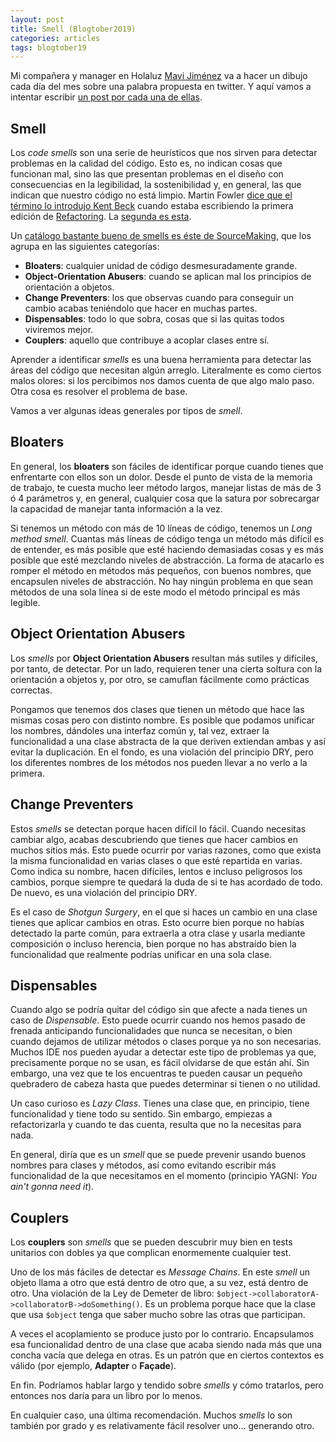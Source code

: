 ```yaml
---
layout: post
title: Smell (Blogtober2019)
categories: articles
tags: blogtober19
---
```


Mi compañera y manager en Holaluz [Mavi Jiménez](https://twitter.com/Linkita) va a hacer un dibujo cada día del mes sobre una palabra propuesta en twitter. Y aquí vamos a intentar escribir [un post por cada una de ellas](https://franiglesias.github.io/blogtober19-status/).



## Smell

Los *code smells* son una serie de heurísticos que nos sirven para detectar problemas en la calidad del código. Esto es, no indican cosas que funcionan mal, sino las que presentan problemas en el diseño con consecuencias en la legibilidad, la sostenibilidad y, en general, las que indican que nuestro código no está limpio. Martin Fowler [dice que el término lo introdujo Kent Beck](https://martinfowler.com/bliki/CodeSmell.html) cuando estaba escribiendo la primera edición de [Refactoring](https://www.amazon.es/dp/0201485672/ref=cm_sw_em_r_mt_dp_U_npDQDbX8AJ1GY). La [segunda es esta](https://www.amazon.es/dp/0134757599/ref=cm_sw_em_r_mt_dp_U_zoDQDb040EWH5).

Un [catálogo bastante bueno de smells es éste de SourceMaking](https://sourcemaking.com/refactoring/smells), que los agrupa en las siguientes categorías:

* **Bloaters**: cualquier unidad de código desmesuradamente grande.
* **Object-Orientation Abusers**: cuando se aplican mal los principios de orientación a objetos.
* **Change Preventers**: los que observas cuando para conseguir un cambio acabas teniéndolo que hacer en muchas partes.
* **Dispensables**: todo lo que sobra, cosas que si las quitas todos viviremos mejor.
* **Couplers**: aquello que contribuye a acoplar clases entre sí.

Aprender a identificar *smells* es una buena herramienta para detectar las áreas del código que necesitan algún arreglo. Literalmente es como ciertos malos olores: si los percibimos nos damos cuenta de que algo malo paso. Otra cosa es resolver el problema de base.

Vamos a ver algunas ideas generales por tipos de *smell*.

## Bloaters

En general, los **bloaters** son fáciles de identificar porque cuando tienes que enfrentarte con ellos son un dolor. Desde el punto de vista de la memoria de trabajo, te cuesta mucho leer método largos, manejar listas de más de 3 ó 4 parámetros y, en general, cualquier cosa que la satura por sobrecargar la capacidad de manejar tanta información a la vez.

Si tenemos un método con más de 10 líneas de código, tenemos un *Long method smell*. Cuantas más líneas de código tenga un método más difícil es de entender, es más posible que esté haciendo demasiadas cosas y es más posible que esté mezclando niveles de abstracción. La forma de atacarlo es romper el método en métodos más pequeños, con buenos nombres, que encapsulen niveles de abstracción. No hay ningún problema en que sean métodos de una sola línea si de este modo el método principal es más legible.

## Object Orientation Abusers

Los *smells* por **Object Orientation Abusers** resultan más sutiles y difíciles, por tanto, de detectar. Por un lado, requieren tener una cierta soltura con la orientación a objetos y, por otro, se camuflan fácilmente como prácticas correctas.

Pongamos que tenemos dos clases que tienen un método que hace las mismas cosas pero con distinto nombre. Es posible que podamos unificar los nombres, dándoles una interfaz común y, tal vez, extraer la funcionalidad a una clase abstracta de la que deriven extiendan ambas y así evitar la duplicación. En el fondo, es una violación del principio DRY, pero los diferentes nombres de los métodos nos pueden llevar a no verlo a la primera.

## Change Preventers

Estos *smells* se detectan porque hacen difícil lo fácil. Cuando necesitas cambiar algo, acabas descubriendo que tienes que hacer cambios en muchos sitios más. Esto puede ocurrir por varias razones, como que exista la misma funcionalidad en varias clases o que esté repartida en varias. Como indica su nombre, hacen difíciles, lentos e incluso peligrosos los cambios, porque siempre te quedará la duda de si te has acordado de todo. De nuevo, es una violación del principio DRY.

Es el caso de *Shotgun Surgery*, en el que si haces un cambio en una clase tienes que aplicar cambios en otras. Esto ocurre bien porque no habías detectado la parte común, para extraerla a otra clase y usarla mediante composición o incluso herencia, bien porque no has abstraído bien la funcionalidad que realmente podrías unificar en una sola clase.

## Dispensables

Cuando algo se podría quitar del código sin que afecte a nada tienes un caso de *Dispensable*. Esto puede ocurrir cuando nos hemos pasado de frenada anticipando funcionalidades que nunca se necesitan, o bien cuando dejamos de utilizar métodos o clases porque ya no son necesarias. Muchos IDE nos pueden ayudar a detectar este tipo de problemas ya que, precisamente porque no se usan, es fácil olvidarse de que están ahí. Sin embargo, una vez que te los encuentras te pueden causar un pequeño quebradero de cabeza hasta que puedes determinar si tienen o no utilidad.

Un caso curioso es *Lazy Class*. Tienes una clase que, en principio, tiene funcionalidad y tiene todo su sentido. Sin embargo, empiezas a refactorizarla y cuando te das cuenta, resulta que no la necesitas para nada.

En general, diría que es un *smell* que se puede prevenir usando buenos nombres para clases y métodos, así como evitando escribir más funcionalidad de la que necesitamos en el momento (principio YAGNI: *You ain't gonna need it*).

## Couplers

Los **couplers** son *smells* que se pueden descubrir muy bien en tests unitarios con dobles ya que complican enormemente cualquier test. 

Uno de los más fáciles de detectar es *Message Chains*. En este *smell* un objeto llama a otro que está dentro de otro que, a su vez, está dentro de otro. Una violación de la Ley de Demeter de libro: `$object->collaboratorA->collaboratorB->doSomething()`. Es un problema porque hace que la clase que usa `$object` tenga que saber mucho sobre las otras que participan.

A veces el acoplamiento se produce justo por lo contrario. Encapsulamos esa funcionalidad dentro de una clase que acaba siendo nada más que una concha vacía que delega en otras. Es un patrón que en ciertos contextos es válido (por ejemplo, **Adapter** o **Façade**).

En fin. Podríamos hablar largo y tendido sobre *smells* y cómo tratarlos, pero entonces nos daría para un libro por lo menos.

En cualquier caso, una última recomendación. Muchos *smells* lo son también por grado y es relativamente fácil resolver uno… generando otro.


 



